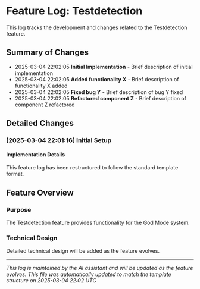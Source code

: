 # Feature Log: Testdetection

This log tracks the development and changes related to the Testdetection feature.

## Summary of Changes

- 2025-03-04 22:02:05 **Initial Implementation** - Brief description of initial implementation
- 2025-03-04 22:02:05 **Added functionality X** - Brief description of functionality X added
- 2025-03-04 22:02:05 **Fixed bug Y** - Brief description of bug Y fixed
- 2025-03-04 22:02:05 **Refactored component Z** - Brief description of component Z refactored

## Detailed Changes

### [2025-03-04 22:01:16] Initial Setup

#### Implementation Details

This feature log has been restructured to follow the standard template format.

## Feature Overview

### Purpose

The Testdetection feature provides functionality for the God Mode system.

### Technical Design

Detailed technical design will be added as the feature evolves.

---

*This log is maintained by the AI assistant and will be updated as the feature evolves.* 
*This file was automatically updated to match the template structure on 2025-03-04 22:02 UTC*
